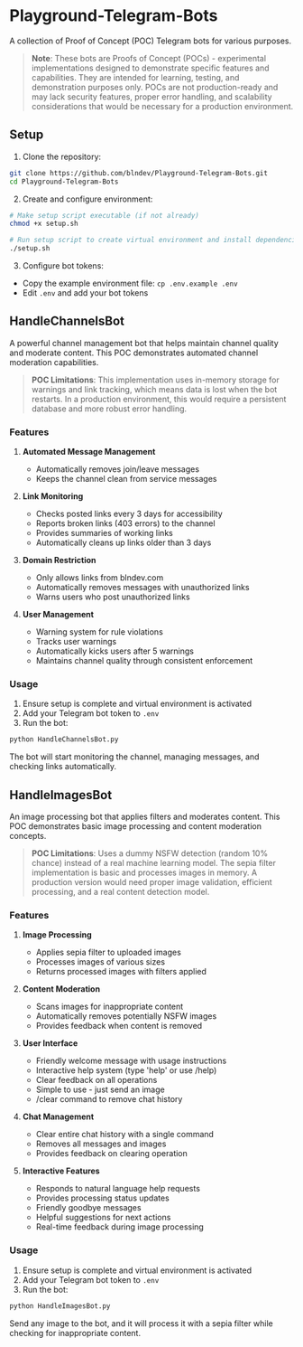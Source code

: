 # Playground-Telegram-Bots

A collection of Proof of Concept (POC) Telegram bots for various purposes.

> **Note**: These bots are Proofs of Concept (POCs) - experimental implementations designed to demonstrate specific features and capabilities. They are intended for learning, testing, and demonstration purposes only. POCs are not production-ready and may lack security features, proper error handling, and scalability considerations that would be necessary for a production environment.

## Setup

1. Clone the repository:
```bash
git clone https://github.com/blndev/Playground-Telegram-Bots.git
cd Playground-Telegram-Bots
```

2. Create and configure environment:
```bash
# Make setup script executable (if not already)
chmod +x setup.sh

# Run setup script to create virtual environment and install dependencies
./setup.sh
```

3. Configure bot tokens:
- Copy the example environment file: `cp .env.example .env`
- Edit `.env` and add your bot tokens

## HandleChannelsBot

A powerful channel management bot that helps maintain channel quality and moderate content. This POC demonstrates automated channel moderation capabilities.

> **POC Limitations**: This implementation uses in-memory storage for warnings and link tracking, which means data is lost when the bot restarts. In a production environment, this would require a persistent database and more robust error handling.

### Features

1. **Automated Message Management**
   - Automatically removes join/leave messages
   - Keeps the channel clean from service messages

2. **Link Monitoring**
   - Checks posted links every 3 days for accessibility
   - Reports broken links (403 errors) to the channel
   - Provides summaries of working links
   - Automatically cleans up links older than 3 days

3. **Domain Restriction**
   - Only allows links from blndev.com
   - Automatically removes messages with unauthorized links
   - Warns users who post unauthorized links

4. **User Management**
   - Warning system for rule violations
   - Tracks user warnings
   - Automatically kicks users after 5 warnings
   - Maintains channel quality through consistent enforcement

### Usage

1. Ensure setup is complete and virtual environment is activated
2. Add your Telegram bot token to `.env`
3. Run the bot:
```bash
python HandleChannelsBot.py
```

The bot will start monitoring the channel, managing messages, and checking links automatically.

## HandleImagesBot

An image processing bot that applies filters and moderates content. This POC demonstrates basic image processing and content moderation concepts.

> **POC Limitations**: Uses a dummy NSFW detection (random 10% chance) instead of a real machine learning model. The sepia filter implementation is basic and processes images in memory. A production version would need proper image validation, efficient processing, and a real content detection model.

### Features

1. **Image Processing**
   - Applies sepia filter to uploaded images
   - Processes images of various sizes
   - Returns processed images with filters applied

2. **Content Moderation**
   - Scans images for inappropriate content
   - Automatically removes potentially NSFW images
   - Provides feedback when content is removed

3. **User Interface**
   - Friendly welcome message with usage instructions
   - Interactive help system (type 'help' or use /help)
   - Clear feedback on all operations
   - Simple to use - just send an image
   - /clear command to remove chat history

4. **Chat Management**
   - Clear entire chat history with a single command
   - Removes all messages and images
   - Provides feedback on clearing operation

5. **Interactive Features**
   - Responds to natural language help requests
   - Provides processing status updates
   - Friendly goodbye messages
   - Helpful suggestions for next actions
   - Real-time feedback during image processing

### Usage

1. Ensure setup is complete and virtual environment is activated
2. Add your Telegram bot token to `.env`
3. Run the bot:
```bash
python HandleImagesBot.py
```

Send any image to the bot, and it will process it with a sepia filter while checking for inappropriate content.
